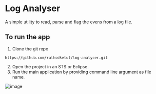 # Log Analyser

A simple utility to read, parse and flag the evens from a log file.

## To run the app

1. Clone the git repo

```shell
https://github.com/rathodketul/log-analyser.git
```

2. Open the project in an STS or Eclipse.
3. Run the main application by providing command line argument as file name.

![image](https://user-images.githubusercontent.com/6491595/153432081-1be794ff-a060-4a92-82ac-5f8e5f12758a.png)



